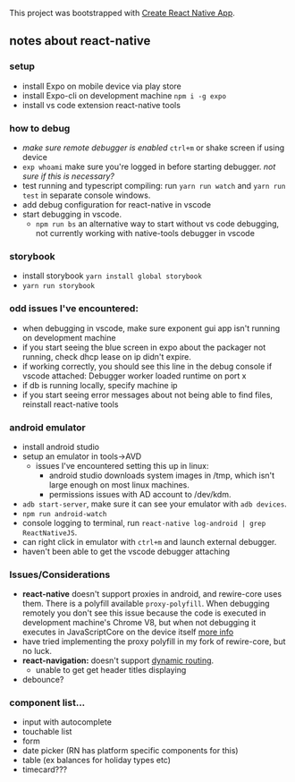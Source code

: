 This project was bootstrapped with [Create React Native App](https://github.com/react-community/create-react-native-app).

## notes about react-native

### setup
* install Expo on mobile device via play store
* install Expo-cli on development machine `npm i -g expo`
* install vs code extension react-native tools

### how to debug
* _make sure remote debugger is enabled_ `ctrl+m` or shake screen if using device
* `exp whoami` make sure you're logged in before starting debugger. _not sure if this is necessary?_
* test running and typescript compiling: run `yarn run watch` and `yarn run test` in separate console windows.
* add debug configuration for react-native in vscode
* start debugging in vscode. 
   * `npm run bs` an alternative way to start without vs code debugging, not currently working with native-tools debugger in vscode

### storybook
* install storybook `yarn install global storybook`
* `yarn run storybook`

### odd issues I've encountered:
* when debugging in vscode, make sure exponent gui app isn't running on development machine
* if you start seeing the blue screen in expo about the packager not running, check dhcp lease on ip didn't expire.
* if working correctly, you should see this line in the debug console if vscode attached: Debugger worker loaded runtime on port x
* if db is running locally, specify machine ip
* if you start seeing error messages about not being able to find files, reinstall react-native tools

### android emulator
* install android studio
* setup an emulator in tools->AVD
   * issues I've encountered setting this up in linux:
     * android studio downloads system images in /tmp, which isn't large enough on most linux machines.
     * permissions issues with AD account to /dev/kdm.
* `adb start-server`, make sure it can see your emulator with `adb devices`.
* `npm run android-watch`
* console logging to terminal, run `react-native log-android | grep ReactNativeJS`.
* can right click in emulator with `ctrl+m` and launch external debugger.
* haven't been able to get the vscode debugger attaching

### Issues/Considerations
* __react-native__ doesn't support proxies in android, and rewire-core uses them. 
There is a polyfill available `proxy-polyfill`. When debugging remotely you don't see this issue because the code is executed in development machine's Chrome V8, but when not debugging it executes in JavaScriptCore on the device itself [more info](https://stackoverflow.com/questions/41874676/react-native-code-doesnt-work-without-remote-debugger-enabled)
* have tried implementing the proxy polyfill in my fork of rewire-core, but no luck.
* __react-navigation:__ doesn't support [dynamic routing](https://reactnavigation.org/docs/en/limitations.html).
   * unable to get get header titles displaying 
* debounce?

### component list...
* input with autocomplete
* touchable list
* form
* date picker (RN has platform specific components for this)
* table (ex balances for holiday types etc)
* timecard???